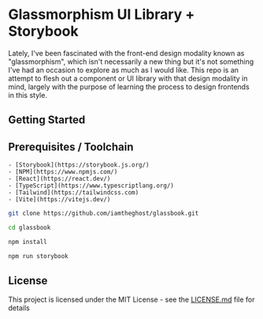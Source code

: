 # Glassmorphism UI Library + Storybook

Lately, I've been fascinated with the front-end design modality known as "glassmorphism", which isn't necessarily a new thing but it's not something I've had an occasion to explore as much as I would like. This repo is an attempt to flesh out a component or UI library with that design modality in mind, largely with the purpose of learning the process to design frontends in this style.

## Getting Started

## Prerequisites / Toolchain

    - [Storybook](https://storybook.js.org/)
    - [NPM](https://www.npmjs.com/)
    - [React](https://react.dev/)
    - [TypeScript](https://www.typescriptlang.org/)
    - [Tailwind](https://tailwindcss.com)
    - [Vite](https://vitejs.dev/)

```bash
git clone https://github.com/iamtheghost/glassbook.git

cd glassbook

npm install

npm run storybook
```

## License

This project is licensed under the MIT License - see the [LICENSE.md](LICENSE.md) file for details
